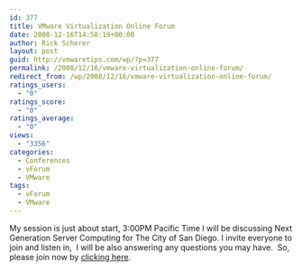 ```yaml
---
id: 377
title: VMware Virtualization Online Forum
date: 2008-12-16T14:58:19+00:00
author: Rick Scherer
layout: post
guid: http://vmwaretips.com/wp/?p=377
permalink: /2008/12/16/vmware-virtualization-online-forum/
redirect_from: /wp/2008/12/16/vmware-virtualization-online-forum/
ratings_users:
  - "0"
ratings_score:
  - "0"
ratings_average:
  - "0"
views:
  - "3356"
categories:
  - Conferences
  - vForum
  - VMware
tags:
  - vForum
  - VMware
---
```

My session is just about start, 3:00PM Pacific Time I will be discussing Next Generation Server Computing for The City of San Diego. I invite everyone to join and listen in,  I will be also answering any questions you may have.  So, please join now by <a href="http://vshow.on24.com/vshow/virtualization#auditorium" target="_blank">clicking here</a>.